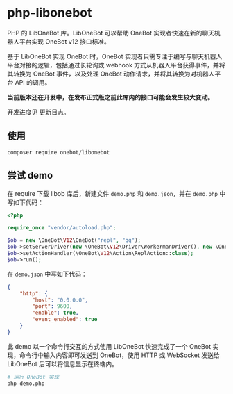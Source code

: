 # php-libonebot

PHP 的 LibOneBot 库。LibOneBot 可以帮助 OneBot 实现者快速在新的聊天机器人平台实现 OneBot v12 接口标准。

基于 LibOneBot 实现 OneBot 时，OneBot 实现者只需专注于编写与聊天机器人平台对接的逻辑，包括通过长轮询或 webhook 方式从机器人平台获得事件，并将其转换为 OneBot 事件，以及处理 OneBot 动作请求，并将其转换为对机器人平台 API 的调用。

**当前版本还在开发中，在发布正式版之前此库内的接口可能会发生较大变动。**

开发进度见 [更新日志](/docs/update.md)。

## 使用

```shell
composer require onebot/libonebot
```

## 尝试 demo

在 require 下载 libob 库后，新建文件 `demo.php` 和 `demo.json`，并在 `demo.php` 中写如下代码：

```php
<?php

require_once "vendor/autoload.php";

$ob = new \OneBot\V12\OneBot("repl", "qq");
$ob->setServerDriver(new \OneBot\V12\Driver\WorkermanDriver(), new \OneBot\V12\Driver\Config\WorkermanConfig("demo.json"));
$ob->setActionHandler(\OneBot\V12\Action\ReplAction::class);
$ob->run();
```

在 `demo.json` 中写如下代码：

```json
{
    "http": {
        "host": "0.0.0.0",
        "port": 9600,
        "enable": true,
        "event_enabled": true
    }
}
```

此 demo 以一个命令行交互的方式使用 LibOneBot 快速完成了一个 OneBot 实现，命令行中输入内容即可发送到 OneBot，使用 HTTP 或 WebSocket 发送给 LibOneBot 后可以将信息显示在终端内。

```bash
# 运行 OneBot 实现
php demo.php
```